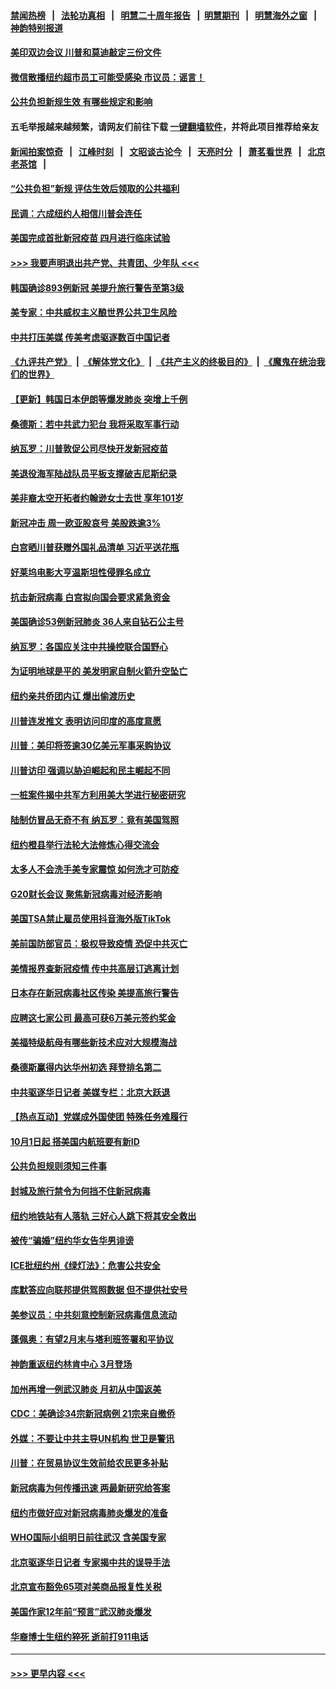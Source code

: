 #### [禁闻热榜](热点新闻.md?=0)  &nbsp;&nbsp;|&nbsp;&nbsp; [法轮功真相](https://github.com/gfw-breaker/truth/blob/master/README.md?=0) &nbsp;&nbsp;|&nbsp;&nbsp; [明慧二十周年报告](https://github.com/gfw-breaker/mh-reports/blob/master/README.md?=0) &nbsp;&nbsp;|&nbsp;&nbsp;[明慧期刊](https://github.com/gfw-breaker/mh-qikan) &nbsp;&nbsp;|&nbsp;&nbsp; [明慧海外之窗](https://github.com/gfw-breaker/mh-news/blob/master/README.md?=0) &nbsp;&nbsp;|&nbsp;&nbsp; [神韵特别报道](https://github.com/gfw-breaker/mh-news/blob/master/shenyun.md?=0)
#### [美印双边会议 川普和莫迪敲定三份文件](../pages/nsc412/n11894247.md?t=02252231) 
#### [微信散播纽约超市员工可能受感染  市议员：谣言！](../pages/nsc412/n11893861.md?t=02252231) 
#### [公共负担新规生效 有哪些规定和影响](../pages/nsc412/n11893866.md?t=02252231) 
#### 五毛举报越来越频繁，请网友们前往下载 [一键翻墙软件](https://github.com/gfw-breaker/ssr-accounts)，并将此项目推荐给亲友
#### [新闻拍案惊奇](https://github.com/gfw-breaker/banned-news/blob/master/pages/link4.md) &nbsp;&nbsp;|&nbsp;&nbsp; [江峰时刻](https://github.com/gfw-breaker/banned-news/blob/master/pages/link4.md) &nbsp;&nbsp;|&nbsp;&nbsp; [文昭谈古论今](https://github.com/gfw-breaker/banned-news/blob/master/pages/link4.md) &nbsp;&nbsp;|&nbsp;&nbsp; [天亮时分](https://github.com/gfw-breaker/banned-news/blob/master/pages/link4.md) &nbsp;&nbsp;|&nbsp;&nbsp; [萧茗看世界](https://github.com/gfw-breaker/banned-news/blob/master/pages/link4.md) &nbsp;&nbsp;|&nbsp;&nbsp; [北京老茶馆](https://github.com/gfw-breaker/banned-news/blob/master/pages/link4.md) &nbsp;&nbsp;|&nbsp;&nbsp; 
#### [“公共负担”新规  评估生效后领取的公共福利](../pages/nsc412/n11893847.md?t=02252231) 
#### [民调：六成纽约人相信川普会连任](../pages/nsc412/n11893884.md?t=02252231) 
#### [美国完成首批新冠疫苗 四月进行临床试验](../pages/nsc412/n11893526.md?t=02252231) 
#### [>>> 我要声明退出共产党、共青团、少年队 <<<](https://github.com/begood0513/goodnews/blob/master/quit/letter.md) 
#### [韩国确诊893例新冠 美提升旅行警告至第3级](../pages/nsc412/n11893662.md?t=02252231) 
#### [美专家：中共威权主义酿世界公共卫生风险](../pages/nsc412/n11893474.md?t=02252231) 
#### [中共打压美媒 传美考虑驱逐数百中国记者](../pages/nsc412/n11893178.md?t=02252231) 
#### [《九评共产党》](https://github.com/begood0513/9ping.md/blob/master/README.md) &nbsp;|&nbsp; [《解体党文化》](../../../../jtdwh.md/blob/master/README.md)  &nbsp;|&nbsp; [《共产主义的终极目的》](../../../../gczydzjmd.md/blob/master/README.md) &nbsp;|&nbsp; [《魔鬼在统治我们的世界》](../../../../mgztzwmdsj.md/blob/master/README.md) 
#### [【更新】韩国日本伊朗等爆发肺炎 突增上千例](../pages/nsc412/n11890652.md?t=02252231) 
#### [桑德斯：若中共武力犯台 我将采取军事行动](../pages/nsc412/n11893282.md?t=02252231) 
#### [纳瓦罗：川普敦促公司尽快开发新冠疫苗](../pages/nsc412/n11893211.md?t=02252231) 
#### [美退役海军陆战队员平板支撑破吉尼斯纪录](../pages/nsc412/n11893022.md?t=02252231) 
#### [美非裔太空开拓者约翰逊女士去世 享年101岁](../pages/nsc412/n11892917.md?t=02252231) 
#### [新冠冲击 周一欧亚股哀号 美股跌逾3%](../pages/nsc412/n11892648.md?t=02252231) 
#### [白宫晒川普获赠外国礼品清单 习近平送花瓶](../pages/nsc412/n11892985.md?t=02252231) 
#### [好莱坞电影大亨温斯坦性侵罪名成立](../pages/nsc412/n11892907.md?t=02252231) 
#### [抗击新冠病毒 白宫拟向国会要求紧急资金](../pages/nsc412/n11892943.md?t=02252231) 
#### [美国确诊53例新冠肺炎 36人来自钻石公主号](../pages/nsc412/n11892877.md?t=02252231) 
#### [纳瓦罗：各国应关注中共操控联合国野心](../pages/nsc412/n11892856.md?t=02252231) 
#### [为证明地球是平的 美发明家自制火箭升空坠亡](../pages/nsc412/n11892645.md?t=02252231) 
#### [纽约亲共侨团内讧 爆出偷渡历史](../pages/nsc412/n11891235.md?t=02252231) 
#### [川普连发推文 表明访问印度的高度意愿](../pages/nsc412/n11891927.md?t=02252231) 
#### [川普：美印将签逾30亿美元军事采购协议](../pages/nsc412/n11892494.md?t=02252231) 
#### [川普访印 强调以胁迫崛起和民主崛起不同](../pages/nsc412/n11891855.md?t=02252231) 
#### [一桩案件揭中共军方利用美大学进行秘密研究](../pages/nsc412/n11891206.md?t=02252231) 
#### [陆制仿冒品无奇不有 纳瓦罗：竟有美国驾照](../pages/nsc412/n11890953.md?t=02252231) 
#### [纽约橙县举行法轮大法修炼心得交流会](../pages/nsc412/n11890760.md?t=02252231) 
#### [太多人不会洗手美专家震惊 如何洗才可防疫](../pages/nsc412/n11875866.md?t=02252231) 
#### [G20财长会议 聚焦新冠病毒对经济影响](../pages/nsc412/n11890400.md?t=02252231) 
#### [美国TSA禁止雇员使用抖音海外版TikTok](../pages/nsc412/n11890500.md?t=02252231) 
#### [美前国防部官员：极权导致疫情 恐促中共灭亡](../pages/nsc412/n11889092.md?t=02252231) 
#### [美情报界查新冠疫情 传中共高层订逃离计划](../pages/nsc412/n11888161.md?t=02252231) 
#### [日本存在新冠病毒社区传染 美提高旅行警告](../pages/nsc412/n11889917.md?t=02252231) 
#### [应聘这七家公司 最高可获6万美元签约奖金](../pages/nsc412/n11879446.md?t=02252231) 
#### [美福特级航母有哪些新技术应对大规模海战](../pages/nsc412/n11882087.md?t=02252231) 
#### [桑德斯赢得内达华州初选 拜登排名第二](../pages/nsc412/n11888760.md?t=02252231) 
#### [中共驱逐华日记者 美媒专栏：北京大跃退](../pages/nsc412/n11888453.md?t=02252231) 
#### [【热点互动】党媒成外国使团 特殊任务难履行](../pages/nsc412/n11888306.md?t=02252231) 
#### [10月1日起 搭美国内航班要有新ID](../pages/nsc412/n11888243.md?t=02252231) 
#### [公共负担规则须知三件事](../pages/nsc412/n11888123.md?t=02252231) 
#### [封城及旅行禁令为何挡不住新冠病毒](../pages/nsc412/n11888067.md?t=02252231) 
#### [纽约地铁站有人落轨   三好心人跳下将其安全救出](../pages/nsc412/n11888088.md?t=02252231) 
#### [被传“骗婚”纽约华女告华男诽谤](../pages/nsc412/n11887303.md?t=02252231) 
#### [ICE批纽约州《绿灯法》：危害公共安全](../pages/nsc412/n11887285.md?t=02252231) 
#### [库默答应向联邦提供驾照数据 但不提供社安号](../pages/nsc412/n11887269.md?t=02252231) 
#### [美参议员：中共刻意控制新冠病毒信息流动](../pages/nsc412/n11887949.md?t=02252231) 
#### [蓬佩奥：有望2月末与塔利班签署和平协议](../pages/nsc412/n11887248.md?t=02252231) 
#### [神韵重返纽约林肯中心 3月登场](../pages/nsc412/n11885013.md?t=02252231) 
#### [加州再增一例武汉肺炎 月初从中国返美](../pages/nsc412/n11886929.md?t=02252231) 
#### [CDC：美确诊34宗新冠病例 21宗来自撤侨](../pages/nsc412/n11886795.md?t=02252231) 
#### [外媒：不要让中共主导UN机构 世卫是警讯](../pages/nsc412/n11886401.md?t=02252231) 
#### [川普：在贸易协议生效前给农民更多补贴](../pages/nsc412/n11886549.md?t=02252231) 
#### [新冠病毒为何传播迅速 两最新研究给答案](../pages/nsc412/n11886505.md?t=02252231) 
#### [纽约市做好应对新冠病毒肺炎爆发的准备](../pages/nsc412/n11885019.md?t=02252231) 
#### [WHO国际小组明日前往武汉 含美国专家](../pages/nsc412/n11886380.md?t=02252231) 
#### [北京驱逐华日记者 专家揭中共的误导手法](../pages/nsc412/n11886124.md?t=02252231) 
#### [北京宣布豁免65项对美商品报复性关税](../pages/nsc412/n11885960.md?t=02252231) 
#### [美国作家12年前“预言”武汉肺炎爆发](../pages/nsc412/n11885487.md?t=02252231) 
#### [华裔博士生纽约猝死  逝前打911电话](../pages/nsc412/n11885007.md?t=02252231) 

----
#### [ >>> 更早内容 <<< ](../indexes/nsc412-earlier.md)
